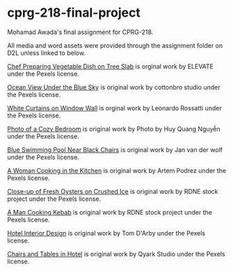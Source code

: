 # cprg-218-final-project
Mohamad Awada's final assignment for CPRG-218.

All media and word assets were provided through the assignment folder on D2L unless linked to below. 

[Chef Preparing Vegetable Dish on Tree Slab](https://www.pexels.com/photo/chef-preparing-vegetable-dish-on-tree-slab-1267320/) is orginal work by ELEVATE under the Pexels license.

[Ocean View Under the Blue Sky](https://www.pexels.com/photo/ocean-view-under-the-blue-sky-5608202/) is original work by cottonbro studio under the Pexels license.

[White Curtains on Window Wall](https://www.pexels.com/photo/white-curtains-on-window-wall-2598638/) is orginal work by Leonardo Rossatti under the Pexels license.

[Photo of a Cozy Bedroom](https://www.pexels.com/photo/photo-of-a-cozy-bedroom-6699975/) is original work by Photo by Huy Quang Nguyễn under the Pexels license.

[Blue Swimming Pool Near Black Chairs](https://www.pexels.com/photo/blue-swimming-pool-near-black-chairs-11846970/) is original work by Jan van der wolf under the Pexels license.

[A Woman Cooking in the Kitchen](https://www.pexels.com/photo/a-woman-cooking-in-the-kitchen-7495766/) is original work by Artem Podrez under the Pexels license.

[Close-up of Fresh Oysters on Crushed Ice](https://www.pexels.com/photo/close-up-of-fresh-oysters-on-crushed-ice-10375841/) is original work by RDNE stock project under the Pexels license.

[A Man Cooking Kebab](https://www.pexels.com/photo/a-man-cooking-kebab-5779787/) is original work by RDNE stock project under the Pexels license.

[Hotel Interior Design](https://www.pexels.com/photo/hotel-interior-design-6634469/) is original work by Tom D'Arby under the Pexels license.

[Chairs and Tables in Hotel](https://www.pexels.com/photo/chairs-and-tables-in-hotel-3201921/) is original work by Qyark Studio under the Pexels license.